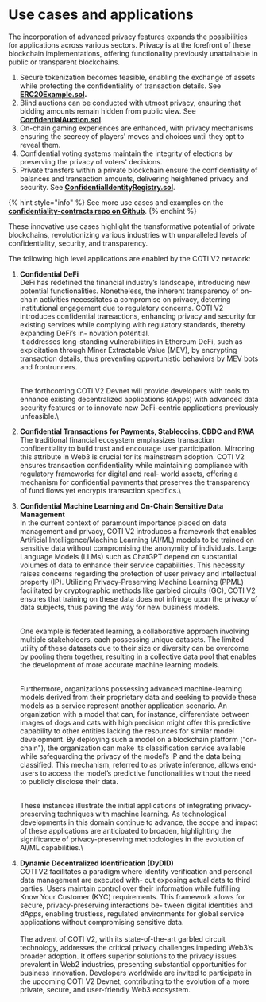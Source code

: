# Use cases and applications

The incorporation of advanced privacy features expands the possibilities for applications across various sectors. Privacy is at the forefront of these blockchain implementations, offering functionality previously unattainable in public or transparent blockchains.&#x20;

1. Secure tokenization becomes feasible, enabling the exchange of assets while protecting the confidentiality of transaction details. See [**ERC20Example.sol**](https://github.com/coti-io/confidentiality-contracts/blob/main/contracts/examples/ERC20Example.sol)**.**
2. Blind auctions can be conducted with utmost privacy, ensuring that bidding amounts remain hidden from public view.  See [**ConfidentialAuction.sol**](https://github.com/coti-io/confidentiality-contracts/blob/main/contracts/examples/ConfidentialAuction.sol).
3. On-chain gaming experiences are enhanced, with privacy mechanisms ensuring the secrecy of players' moves and choices until they opt to reveal them.&#x20;
4. Confidential voting systems maintain the integrity of elections by preserving the privacy of voters' decisions.&#x20;
5. Private transfers within a private blockchain ensure the confidentiality of balances and transaction amounts, delivering heightened privacy and security. See [**ConfidentialIdentityRegistry.sol**](https://github.com/coti-io/confidentiality-contracts/blob/main/contracts/examples/ConfidentialIdentityRegistry.sol).

{% hint style="info" %}
See more use cases and examples on the [**confidentiality-contracts repo on Github**](https://github.com/coti-io/confidentiality-contracts/tree/main/contracts/examples).
{% endhint %}

These innovative use cases highlight the transformative potential of private blockchains, revolutionizing various industries with unparalleled levels of confidentiality, security, and transparency.

The following high level applications are enabled by the COTI V2 network:

1.  **Confidential DeFi**\
    DeFi has redefined the financial industry’s landscape, introducing new potential functionalities. Nonetheless, the inherent transparency of on-chain activities necessitates a compromise on privacy, deterring institutional engagement due to regulatory concerns. COTI V2 introduces confidential transactions, enhancing privacy and security for existing services while complying with regulatory standards, thereby expanding DeFi’s in- novation potential. \
    It addresses long-standing vulnerabilities in Ethereum DeFi, such as exploitation through Miner Extractable Value (MEV), by encrypting transaction details, thus preventing opportunistic behaviors by MEV bots and frontrunners.

    \
    The forthcoming COTI V2 Devnet will provide developers with tools to enhance existing decentralized applications (dApps) with advanced data security features or to innovate new DeFi-centric applications previously unfeasible.\

2. **Confidential Transactions for Payments, Stablecoins, CBDC and RWA**\
   The traditional financial ecosystem emphasizes transaction confidentiality to build trust and encourage user participation. Mirroring this attribute in Web3 is crucial for its mainstream adoption. COTI V2 ensures transaction confidentiality while maintaining compliance with regulatory frameworks for digital and real- world assets, offering a mechanism for confidential payments that preserves the transparency of fund flows yet encrypts transaction specifics.\

3.  **Confidential Machine Learning and On-Chain Sensitive Data Management**\
    In the current context of paramount importance placed on data management and privacy, COTI V2 introduces a framework that enables Artificial Intelligence/Machine Learning (AI/ML) models to be trained on sensitive data without compromising the anonymity of individuals. Large Language Models (LLMs) such as ChatGPT depend on substantial volumes of data to enhance their service capabilities. This necessity raises concerns regarding the protection of user privacy and intellectual property (IP). Utilizing Privacy-Preserving Machine Learning (PPML) facilitated by cryptographic methods like garbled circuits (GC), COTI V2 ensures that training on these data does not infringe upon the privacy of data subjects, thus paving the way for new business models.

    \
    One example is federated learning, a collaborative approach involving multiple stakeholders, each possessing unique datasets. The limited utility of these datasets due to their size or diversity can be overcome by pooling them together, resulting in a collective data pool that enables the development of more accurate machine learning models.

    \
    Furthermore, organizations possessing advanced machine-learning models derived from their proprietary data and seeking to provide these models as a service represent another application scenario. An organization with a model that can, for instance, differentiate between images of dogs and cats with high precision might offer this predictive capability to other entities lacking the resources for similar model development. By deploying such a model on a blockchain platform ("on-chain"), the organization can make its classification service available while safeguarding the privacy of the model’s IP and the data being classified. This mechanism, referred to as private inference, allows end-users to access the model’s predictive functionalities without the need to publicly disclose their data.

    \
    These instances illustrate the initial applications of integrating privacy-preserving techniques with machine learning. As technological developments in this domain continue to advance, the scope and impact of these applications are anticipated to broaden, highlighting the significance of privacy-preserving methodologies in the evolution of AI/ML capabilities.\

4. **Dynamic Decentralized Identification (DyDID)**\
   COTI V2 facilitates a paradigm where identity verification and personal data management are executed with- out exposing actual data to third parties. Users maintain control over their information while fulfilling Know Your Customer (KYC) requirements. This framework allows for secure, privacy-preserving interactions be- tween digital identities and dApps, enabling trustless, regulated environments for global service applications without compromising sensitive data. \
   \
   The advent of COTI V2, with its state-of-the-art garbled circuit technology, addresses the critical privacy challenges impeding Web3’s broader adoption. It offers superior solutions to the privacy issues prevalent in Web2 industries, presenting substantial opportunities for business innovation. Developers worldwide are invited to participate in the upcoming COTI V2 Devnet, contributing to the evolution of a more private, secure, and user-friendly Web3 ecosystem.

